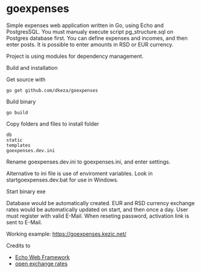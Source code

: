 # goexpenses
Simple expenses web application written in Go, using Echo and PostgresSQL.
You must manualy execute script pg_structure.sql on Postgres database first.
You can define expenses and incomes, and then enter posts.
It is possible to enter amounts in RSD or EUR currency.

Project is using modules for dependency management.

Build and installation

Get source with

```
go get github.com/dkeza/goexpenses
```

Build binary

```
go build
```

Copy folders and files to install folder

```
db
static
templates
goexpenses.dev.ini
```

Rename goexpenses.dev.ini to goexpenses.ini, and enter settings.

Alternative to ini file is use of enviroment variables.
Look in startgoexpenses.dev.bat for use in Windows.

Start binary exe

Database would be automatically created. EUR and RSD currency exchange rates would be automatically updated on start, and then once a day.
User must register with valid E-Mail. When reseting password, activation link is sent to E-Mail.

Working example:
https://goexpenses.kezic.net/

Credits to

* [Echo Web Framework](https://github.com/labstack/echo)
* [open exchange rates](https://openexchangerates.org)

